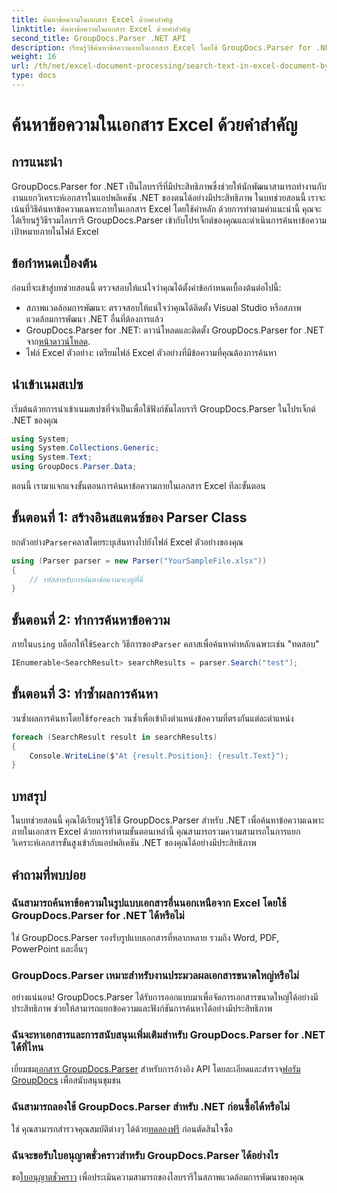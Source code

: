 ```yaml
---
title: ค้นหาข้อความในเอกสาร Excel ด้วยคำสำคัญ
linktitle: ค้นหาข้อความในเอกสาร Excel ด้วยคำสำคัญ
second_title: GroupDocs.Parser .NET API
description: เรียนรู้วิธีค้นหาข้อความภายในเอกสาร Excel โดยใช้ GroupDocs.Parser for .NET รวมความสามารถในการค้นหาข้อความขั้นสูงเข้ากับแอปพลิเคชัน .NET ของคุณ
weight: 16
url: /th/net/excel-document-processing/search-text-in-excel-document-by-keyword/
type: docs
---
```

# ค้นหาข้อความในเอกสาร Excel ด้วยคำสำคัญ

## การแนะนำ
GroupDocs.Parser for .NET เป็นไลบรารีที่มีประสิทธิภาพซึ่งช่วยให้นักพัฒนาสามารถทำงานกับงานแยกวิเคราะห์เอกสารในแอปพลิเคชัน .NET ของตนได้อย่างมีประสิทธิภาพ ในบทช่วยสอนนี้ เราจะเน้นที่วิธีค้นหาข้อความเฉพาะภายในเอกสาร Excel โดยใช้คำหลัก ด้วยการทำตามคำแนะนำนี้ คุณจะได้เรียนรู้วิธีรวมไลบรารี GroupDocs.Parser เข้ากับโปรเจ็กต์ของคุณและดำเนินการค้นหาข้อความเป้าหมายภายในไฟล์ Excel
## ข้อกำหนดเบื้องต้น
ก่อนที่จะเข้าสู่บทช่วยสอนนี้ ตรวจสอบให้แน่ใจว่าคุณได้ตั้งค่าข้อกำหนดเบื้องต้นต่อไปนี้:
- สภาพแวดล้อมการพัฒนา: ตรวจสอบให้แน่ใจว่าคุณได้ติดตั้ง Visual Studio หรือสภาพแวดล้อมการพัฒนา .NET อื่นที่ต้องการแล้ว
-  GroupDocs.Parser for .NET: ดาวน์โหลดและติดตั้ง GroupDocs.Parser for .NET จาก[หน้าดาวน์โหลด](https://releases.groupdocs.com/parser/net/).
- ไฟล์ Excel ตัวอย่าง: เตรียมไฟล์ Excel ตัวอย่างที่มีข้อความที่คุณต้องการค้นหา

## นำเข้าเนมสเปซ
เริ่มต้นด้วยการนำเข้าเนมสเปซที่จำเป็นเพื่อใช้ฟังก์ชันไลบรารี GroupDocs.Parser ในโปรเจ็กต์ .NET ของคุณ
```csharp
using System;
using System.Collections.Generic;
using System.Text;
using GroupDocs.Parser.Data;
```

ตอนนี้ เรามาแจกแจงขั้นตอนการค้นหาข้อความภายในเอกสาร Excel ทีละขั้นตอน
## ขั้นตอนที่ 1: สร้างอินสแตนซ์ของ Parser Class
 ยกตัวอย่าง`Parser`คลาสโดยระบุเส้นทางไปยังไฟล์ Excel ตัวอย่างของคุณ
```csharp
using (Parser parser = new Parser("YourSampleFile.xlsx"))
{
    // รหัสสำหรับการค้นหาข้อความจะอยู่ที่นี่
}
```
## ขั้นตอนที่ 2: ทำการค้นหาข้อความ
 ภายใน`using` บล็อกให้ใช้`Search` วิธีการของ`Parser` คลาสเพื่อค้นหาคำหลักเฉพาะเช่น "ทดสอบ"
```csharp
IEnumerable<SearchResult> searchResults = parser.Search("test");
```
## ขั้นตอนที่ 3: ทำซ้ำผลการค้นหา
 วนซ้ำผลการค้นหาโดยใช้`foreach` วนซ้ำเพื่อเข้าถึงตำแหน่งข้อความที่ตรงกันแต่ละตำแหน่ง
```csharp
foreach (SearchResult result in searchResults)
{
    Console.WriteLine($"At {result.Position}: {result.Text}");
}
```

## บทสรุป
ในบทช่วยสอนนี้ คุณได้เรียนรู้วิธีใช้ GroupDocs.Parser สำหรับ .NET เพื่อค้นหาข้อความเฉพาะภายในเอกสาร Excel ด้วยการทำตามขั้นตอนเหล่านี้ คุณสามารถรวมความสามารถในการแยกวิเคราะห์เอกสารขั้นสูงเข้ากับแอปพลิเคชัน .NET ของคุณได้อย่างมีประสิทธิภาพ

## คำถามที่พบบ่อย
### ฉันสามารถค้นหาข้อความในรูปแบบเอกสารอื่นนอกเหนือจาก Excel โดยใช้ GroupDocs.Parser for .NET ได้หรือไม่
ใช่ GroupDocs.Parser รองรับรูปแบบเอกสารที่หลากหลาย รวมถึง Word, PDF, PowerPoint และอื่นๆ
### GroupDocs.Parser เหมาะสำหรับงานประมวลผลเอกสารขนาดใหญ่หรือไม่
อย่างแน่นอน! GroupDocs.Parser ได้รับการออกแบบมาเพื่อจัดการเอกสารขนาดใหญ่ได้อย่างมีประสิทธิภาพ ช่วยให้สามารถแยกข้อความและฟังก์ชันการค้นหาได้อย่างมีประสิทธิภาพ
### ฉันจะหาเอกสารและการสนับสนุนเพิ่มเติมสำหรับ GroupDocs.Parser for .NET ได้ที่ไหน
 เยี่ยมชม[เอกสาร GroupDocs.Parser](https://tutorials.groupdocs.com/parser/net/) สำหรับการอ้างอิง API โดยละเอียดและสำรวจ[ฟอรัม GroupDocs](https://forum.groupdocs.com/c/parser/17) เพื่อสนับสนุนชุมชน
### ฉันสามารถลองใช้ GroupDocs.Parser สำหรับ .NET ก่อนซื้อได้หรือไม่
 ใช่ คุณสามารถสำรวจคุณสมบัติต่างๆ ได้ด้วย[ทดลองฟรี](https://releases.groupdocs.com/) ก่อนตัดสินใจซื้อ
### ฉันจะขอรับใบอนุญาตชั่วคราวสำหรับ GroupDocs.Parser ได้อย่างไร
 ขอ[ใบอนุญาตชั่วคราว](https://purchase.groupdocs.com/temporary-license/) เพื่อประเมินความสามารถของไลบรารีในสภาพแวดล้อมการพัฒนาของคุณ